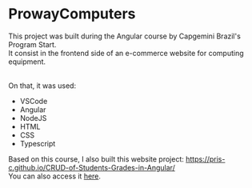 # ProwayComputers

This project was built during the Angular course by Capgemini Brazil's Program Start.
<br>It consist in the frontend side of an e-commerce website for computing equipment.

<br> On that, it was used:
* VSCode
* Angular
* NodeJS
* HTML
* CSS
* Typescript

Based on this course, I also built this website project: https://pris-c.github.io/CRUD-of-Students-Grades-in-Angular/
<br>You can also access it [here](https://pris-c.github.io/CRUD-of-Students-Grades-in-Angular/).
